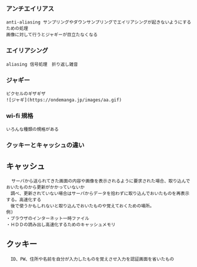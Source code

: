 ### アンチエイリアス

	anti-aliasing サンプリングやダウンサンプリングでエイリアシングが起きないようにするための処理 
	画像に対して行うとジャギーが目立たなくなる 

### エイリアシング
	
	aliasing 信号処理　折り返し雑音 


### ジャギー

	ピクセルのギザギザ
	![ジャギ](https://ondemanga.jp/images/aa.gif)
	

### wi-fi 規格

	いろんな種類の規格がある

### クッキーとキャッシュの違い

## キャッシュ
	  サーバから送られてきた画面の内容や画像を表示されるように要求された場合、取り込んでおいたものから更新がかかっていないか
	　調べ、更新されていない場合はサーバからデータを拾わずに取り込んでおいたものを再表示する。高速化する
	　後で使うかもしれないと取り込んでおいたものや覚えておくための場所。
	例)
	・ブラウザのインターネット一時ファイル
	・ＨＤＤの読み出し高速化するためのキャッシュメモリ

## クッキー
	　ID、PW、住所や名前を自分が入力したものを覚えさせ入力を認証画面を省いたもの
　
　
　
